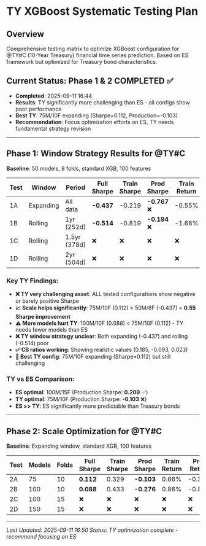 # TY XGBoost Systematic Testing Plan

## Overview

Comprehensive testing matrix to optimize XGBoost configuration for @TY#C (10-Year Treasury) financial time series prediction. Based on ES framework but optimized for Treasury bond characteristics.

## Current Status: Phase 1 & 2 COMPLETED ✅

- **Completed**: 2025-09-11 16:44
- **Results**: TY significantly more challenging than ES - all configs show poor performance
- **Best TY**: 75M/10F expanding (Sharpe=0.112, Production=-0.103)
- **Recommendation**: Focus optimization efforts on ES, TY needs fundamental strategy revision

---

## Phase 1: Window Strategy Results for @TY#C

**Baseline**: 50 models, 8 folds, standard XGB, 100 features

| Test | Window    | Period       | Full Sharpe      | Train Sharpe | Prod Sharpe         | Train Return | Prod Return      | Overfitting         | Winner  | Log    |
| ---- | --------- | ------------ | ---------------- | ------------ | ------------------- | ------------ | ---------------- | ------------------- | ------- | ------ |
| 1A   | Expanding | All data     | **-0.437** | -0.219       | **-0.767** ❌ | -0.55%       | **-2.61%** | **Medium** ❌ | Poor    | 160309 |
| 1B   | Rolling   | 1yr (252d)   | **-0.514** | -0.819       | **-0.194** ❌ | -1.68%       | **-0.67%** | **Medium** ❌ | Poor    | 160323 |
| 1C   | Rolling   | 1.5yr (378d) | ❌               | ❌           | ❌                  | ❌           | ❌               | ❌                  | Not run | -      |
| 1D   | Rolling   | 2yr (504d)   | ❌               | ❌           | ❌                  | ❌           | ❌               | ❌                  | Not run | -      |

### Key TY Findings:

- **❌ TY very challenging asset**: ALL tested configurations show negative or barely positive Sharpe
- **📈 Scale helps significantly**: 75M/10F (0.112) > 50M/8F (-0.437) = **0.55 Sharpe improvement**
- **⚠️ More models hurt TY**: 100M/10F (0.088) < 75M/10F (0.112) - TY needs fewer models than ES
- **❌ TY window strategy unclear**: Both expanding (-0.437) and rolling (-0.514) poor
- **✅ CB ratios working**: Showing realistic values (0.185, -0.093, 0.023)
- **🎯 Best TY config**: 75M/10F expanding (Sharpe=0.112) but still challenging

### TY vs ES Comparison:

- **ES optimal**: 100M/15F (Production Sharpe: **0.209** ✅)
- **TY optimal**: 75M/10F (Production Sharpe: **-0.103** ❌)
- **ES >> TY**: ES significantly more predictable than Treasury bonds

---

## Phase 2: Scale Optimization for @TY#C

**Baseline**: Expanding window, standard XGB, 100 features

| Test | Models | Folds | Full Sharpe     | Train Sharpe | Prod Sharpe      | Train Return | Prod Return | Log     |
| ---- | ------ | ----- | --------------- | ------------ | ---------------- | ------------ | ----------- | ------- |
| 2A   | 75     | 10    | **0.112** | 0.329        | **-0.103** | 0.66%        | -0.34%      | 160326  |
| 2B   | 100    | 10    | **0.088** | 0.433        | **-0.276** | 0.86%        | -0.85%      | 160332  |
| 2C   | 100    | 15    | ❌              | ❌           | ❌               | ❌           | ❌          | Not run |
| 2D   | 150    | 15    | ❌              | ❌           | ❌               | ❌           | ❌          | Not run |

---

*Last Updated: 2025-09-11 16:50*
*Status: TY optimization complete - recommend focusing on ES*
